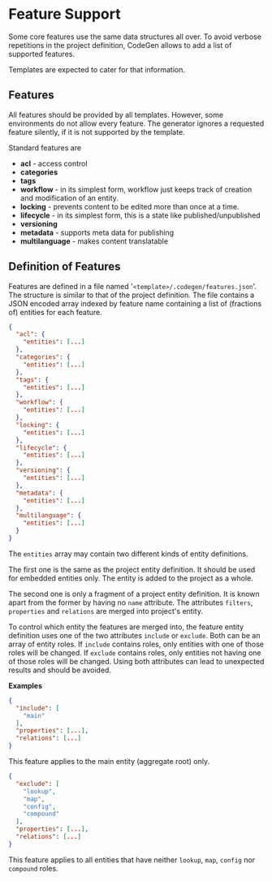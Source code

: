 # Feature Support

Some core features use the same data structures all over.
To avoid verbose repetitions in the project definition, CodeGen allows to add a list of supported features.

Templates are expected to cater for that information.

## Features

All features should be provided by all templates. However, some environments do not allow every feature.
The generator ignores a requested feature silently, if it is not supported by the template.

Standard features are

- **acl** - access control
- **categories**
- **tags**
- **workflow** - in its simplest form, workflow just keeps track of creation and modification of an entity.
- **locking** - prevents content to be edited more than once at a time.
- **lifecycle** - in its simplest form, this is a state like published/unpublished
- **versioning**
- **metadata** - supports meta data for publishing
- **multilanguage** - makes content translatable
 
## Definition of Features

Features are defined in a file named '`<template>/.codegen/features.json`'. 
The structure is similar to that of the project definition.
The file contains a JSON encoded array indexed by feature name
containing a list of (fractions of) entities for each feature.
```json
{
  "acl": {
    "entities": [...]
  },
  "categories": {
    "entities": [...]
  },
  "tags": {
    "entities": [...]
  },
  "workflow": {
    "entities": [...]
  },
  "locking": {
    "entities": [...]
  },
  "lifecycle": {
    "entities": [...]
  },
  "versioning": {
    "entities": [...]
  },
  "metadata": {
    "entities": [...]
  },
  "multilanguage": {
    "entities": [...]
  }
}
```
The `entities` array may contain two different kinds of entity definitions.

The first one is the same as the project entity definition.
It should be used for embedded entities only.
The entity is added to the project as a whole.

The second one is only a fragment of a project entity definition.
It is known apart from the former by having no `name` attribute.
The attributes `filters`, `properties` and `relations` are merged into project's entity.

To control which entity the features are merged into, the feature entity definition uses one of the two attributes
`include` or `exclude`. Both can be an array of entity roles.
If `include` contains roles, only entities with one of those roles will be changed. 
If `exclude` contains roles, only entities not having one of those roles will be changed. 
Using both attributes can lead to unexpected results and should be avoided. 

**Examples**
```json
{
  "include": [
    "main"
  ],
  "properties": [...],
  "relations": [...]
}
```
This feature applies to the main entity (aggregate root) only.
```json
{
  "exclude": [
    "lookup",
    "map",
    "config",
    "compound"
  ],
  "properties": [...],
  "relations": [...]
}
```
This feature applies to all entities that have neither `lookup`, `map`, `config` nor `compound` roles.

